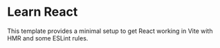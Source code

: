 # Learn React

This template provides a minimal setup to get React working in Vite with HMR and some ESLint rules.

